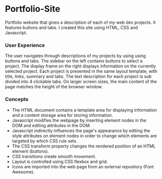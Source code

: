 # Portfolio-Site
Portfolio website that gives a description of each of my web dev projects. It features buttons and tabs. I created this site using HTML, CSS and Javascript.


### User Experience

The user navigates through descriptions of my projects by using using buttons and tabs.
The sidebar on the left contains buttons to select a project.
The display frame on the right displays information on the currently selected project. Each project is presented in the same layout template, with title, links, summary and tabs. The text description for each project is sub divided into 4 clickable tabs.
On larger screen sizes, the main content of the page matches the height of the browser window.


### Concepts

* The HTML document contains a template area for displaying information and a content storage area for storing information.
* Javascript modifies the webpage by inserting element nodes in the DOM and editing attributes in the DOM.
* Javascript indirectly influences the page's appearance by editing the style attributes on element nodes in order to change which elements are targeted by which CSS rule sets.
* The CSS transform property changes the rendered position of an HTML element (buttons).
* CSS transitions create smooth movement.
* Layout is controlled using CSS flexbox and grid.
* Icons are imported into the web page from an external repository (Font Awesome).
